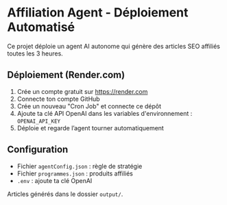 
# Affiliation Agent - Déploiement Automatisé

Ce projet déploie un agent AI autonome qui génère des articles SEO affiliés toutes les 3 heures.

## Déploiement (Render.com)

1. Crée un compte gratuit sur https://render.com
2. Connecte ton compte GitHub
3. Crée un nouveau "Cron Job" et connecte ce dépôt
4. Ajoute ta clé API OpenAI dans les variables d'environnement : `OPENAI_API_KEY`
5. Déploie et regarde l’agent tourner automatiquement

## Configuration
- Fichier `agentConfig.json` : règle de stratégie
- Fichier `programmes.json` : produits affiliés
- `.env` : ajoute ta clé OpenAI

Articles générés dans le dossier `output/`.
